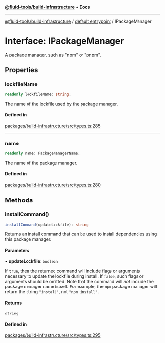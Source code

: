[**@fluid-tools/build-infrastructure**](../../README.md) • **Docs**

***

[@fluid-tools/build-infrastructure](../../README.md) / [default entrypoint](../README.md) / IPackageManager

# Interface: IPackageManager

A package manager, such as "npm" or "pnpm".

## Properties

### lockfileName

```ts
readonly lockfileName: string;
```

The name of the lockfile used by the package manager.

#### Defined in

[packages/build-infrastructure/src/types.ts:285](https://github.com/microsoft/FluidFramework/blob/main/build-tools/packages/build-infrastructure/src/types.ts#L285)

***

### name

```ts
readonly name: PackageManagerName;
```

The name of the package manager.

#### Defined in

[packages/build-infrastructure/src/types.ts:280](https://github.com/microsoft/FluidFramework/blob/main/build-tools/packages/build-infrastructure/src/types.ts#L280)

## Methods

### installCommand()

```ts
installCommand(updateLockfile): string
```

Returns an install command that can be used to install dependencies using this package manager.

#### Parameters

• **updateLockfile**: `boolean`

If `true`, then the returned command will include flags or arguments necessary to update
the lockfile during install. If `false`, such flags or arguments should be omitted. Note that the command will
_not_ include the package manager name istself. For example, the `npm` package manager will return the string
`"install"`, not `"npm install"`.

#### Returns

`string`

#### Defined in

[packages/build-infrastructure/src/types.ts:295](https://github.com/microsoft/FluidFramework/blob/main/build-tools/packages/build-infrastructure/src/types.ts#L295)
